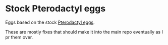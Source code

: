# Stock Pterodactyl eggs

Eggs based on the stock [Pterodactyl eggs](https://github.com/pterodactyl/panel/tree/develop/database/Seeders/eggs).

These are mostly fixes that should make it into the main repo eventually as I pr them over.
